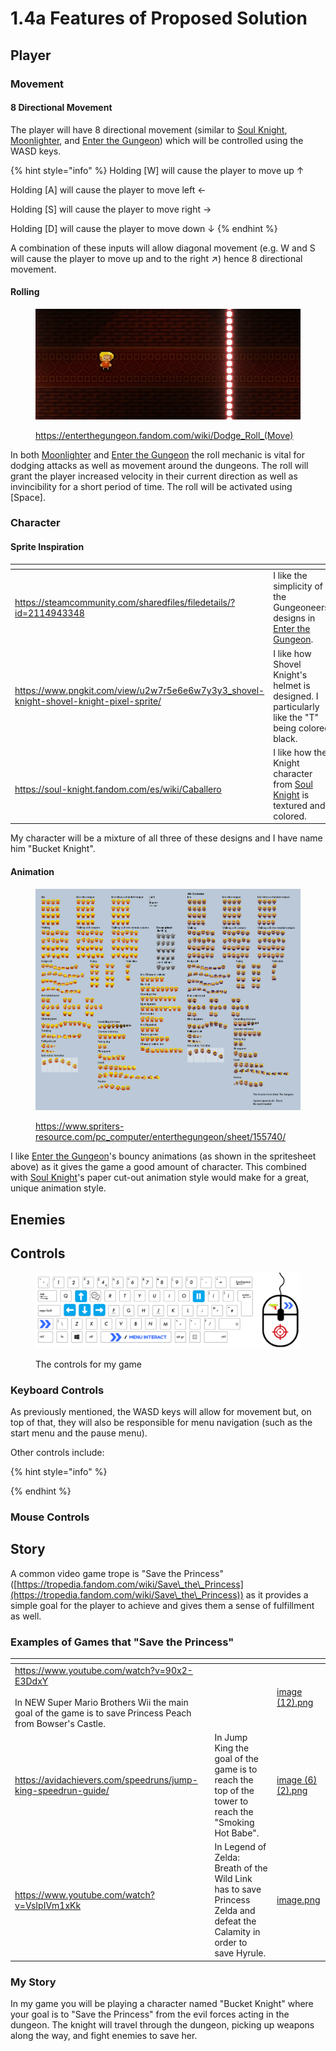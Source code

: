 # 1.4a Features of Proposed Solution

## Player

### Movement

#### 8 Directional Movement

The player will have 8 directional movement (similar to [Soul Knight](1.3-research-the-problem.md#soul-knight), [Moonlighter](1.3-research-the-problem.md#moonlighter), and [Enter the Gungeon](1.3-research-the-problem.md#enter-the-gungeon)) which will be controlled using the WASD keys.

{% hint style="info" %}
Holding \[W] will cause the player to move up ↑

Holding \[A] will cause the player to move left ←

Holding \[S] will cause the player to move right →

Holding \[D] will cause the player to move down ↓
{% endhint %}

A combination of these inputs will allow diagonal movement (e.g. W and S will cause the player to move up and to the right ↗) hence 8 directional movement.

#### Rolling

<figure><img src="../.gitbook/assets/Dodgeroll.webp" alt=""><figcaption><p><a href="https://enterthegungeon.fandom.com/wiki/Dodge_Roll_(Move)">https://enterthegungeon.fandom.com/wiki/Dodge_Roll_(Move)</a></p></figcaption></figure>

In both [Moonlighter](1.3-research-the-problem.md#moonlighter) and [Enter the Gungeon](1.3-research-the-problem.md#enter-the-gungeon) the roll mechanic is vital for dodging attacks as well as movement around the dungeons. The roll will grant the player increased velocity in their current direction as well as invincibility for a short period of time. The roll will be activated using \[Space].

### Character

#### Sprite Inspiration

<table data-view="cards"><thead><tr><th></th><th></th><th data-hidden data-card-cover data-type="files"></th></tr></thead><tbody><tr><td><a href="https://steamcommunity.com/sharedfiles/filedetails/?id=2114943348">https://steamcommunity.com/sharedfiles/filedetails/?id=2114943348</a></td><td>I like the simplicity of the Gungeoneers' designs in <a href="1.3-research-the-problem.md#enter-the-gungeon">Enter the Gungeon</a>.</td><td><a href="../.gitbook/assets/image (2).png">image (2).png</a></td></tr><tr><td><a href="https://www.pngkit.com/view/u2w7r5e6e6w7y3y3_shovel-knight-shovel-knight-pixel-sprite/">https://www.pngkit.com/view/u2w7r5e6e6w7y3y3_shovel-knight-shovel-knight-pixel-sprite/</a></td><td>I like how Shovel Knight's helmet is designed. I particularly like the "T" being colored black. </td><td><a href="../.gitbook/assets/image (3) (2).png">image (3) (2).png</a></td></tr><tr><td><br><a href="https://soul-knight.fandom.com/es/wiki/Caballero">https://soul-knight.fandom.com/es/wiki/Caballero</a></td><td>I like how the Knight character from <a href="1.3-research-the-problem.md#soul-knight">Soul Knight</a> is textured and colored.</td><td><a href="../.gitbook/assets/image (11).png">image (11).png</a></td></tr></tbody></table>

My character will be a mixture of all three of these designs and I have name him "Bucket Knight".

#### Animation

<figure><img src="../.gitbook/assets/image (7).png" alt=""><figcaption><p><a href="https://www.spriters-resource.com/pc_computer/enterthegungeon/sheet/155740/">https://www.spriters-resource.com/pc_computer/enterthegungeon/sheet/155740/</a></p></figcaption></figure>

I like [Enter the Gungeon](1.3-research-the-problem.md#enter-the-gungeon)'s bouncy animations (as shown in the spritesheet above) as it gives the game a good amount of character. This combined with [Soul Knight](1.3-research-the-problem.md#soul-knight)'s paper cut-out animation style would make for a great, unique animation style.

## Enemies

## Controls

<figure><img src="../.gitbook/assets/image (3).png" alt=""><figcaption><p>The controls for my game</p></figcaption></figure>

### Keyboard Controls

As previously mentioned, the WASD keys will allow for movement but, on top of that, they will also be responsible for menu navigation (such as the start menu and the pause menu).

&#x20;Other controls include:

{% hint style="info" %}

{% endhint %}

### Mouse Controls

## Story

A common video game trope is "Save the Princess"([https://tropedia.fandom.com/wiki/Save\_the\_Princess](https://tropedia.fandom.com/wiki/Save\_the\_Princess)) as it provides a simple goal for the player to achieve and gives them a sense of fulfillment as well.

### Examples of Games that "Save the Princess"

<table data-view="cards"><thead><tr><th></th><th></th><th data-hidden data-card-cover data-type="files"></th></tr></thead><tbody><tr><td><a href="https://www.youtube.com/watch?v=90x2-E3DdxY">https://www.youtube.com/watch?v=90x2-E3DdxY</a><br><br>In NEW Super Mario Brothers Wii the main goal of the game is to save Princess Peach from Bowser's Castle.</td><td></td><td><a href="../.gitbook/assets/image (12).png">image (12).png</a></td></tr><tr><td><a href="https://avidachievers.com/speedruns/jump-king-speedrun-guide/">https://avidachievers.com/speedruns/jump-king-speedrun-guide/</a></td><td>In Jump King the goal of the game is to reach the top of the tower to reach the "Smoking Hot Babe".</td><td><a href="../.gitbook/assets/image (6) (2).png">image (6) (2).png</a></td></tr><tr><td><a href="https://www.youtube.com/watch?v=VsIpIVm1xKk">https://www.youtube.com/watch?v=VsIpIVm1xKk</a></td><td>In Legend of Zelda: Breath of the Wild Link has to save Princess Zelda and defeat the Calamity in order to save Hyrule.</td><td><a href="../.gitbook/assets/image.png">image.png</a></td></tr></tbody></table>

### My Story

In my game you will be playing a character named "Bucket Knight" where your goal is to "Save the Princess" from the evil forces acting in the dungeon. The knight will travel through the dungeon, picking up weapons along the way, and fight enemies to save her.
